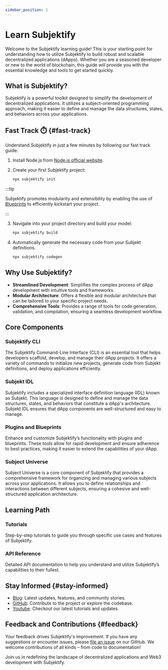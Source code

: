 ```yaml
---
sidebar_position: 1
---
```


# Learn Subjektify

Welcome to the Subjektify learning guide! This is your starting point for understanding how to utilize Subjektify to build robust and scalable decentralized applications (dApps). Whether you are a seasoned developer or new to the world of blockchain, this guide will provide you with the essential knowledge and tools to get started quickly.

## What is Subjektify?

Subjektify is a powerful toolkit designed to simplify the development of decentralized applications. It utilizes a subject-oriented programming approach, making it easier to define and manage the data structures, states, and behaviors across your applications.

## Fast Track ⏱️ {#fast-track}

Understand Subjektify in just a few minutes by following our fast track guide:

1. Install Node.js from [Node.js official website](https://nodejs.org/en/download/).
2. Create your first Subjektify project:

   ```bash
   npx subjektify init
   ```

:::tip

Subjektify promotes modularity and extensibility by enabling the use of [Blueprints](https://blueprints.subjektify.dev) to efficiently kickstart your project.

:::

3. Navigate into your project directory and build your model:

   ```bash
   npx subjektify build
   ```

4. Automatically generate the necessary code from your Subjekt definitions.
   ```bash
   npx subjektify codegen
   ```

## Why Use Subjektify?

- **Streamlined Development**: Simplifies the complex process of dApp development with intuitive tools and frameworks.
- **Modular Architecture**: Offers a flexible and modular architecture that can be tailored to your specific project needs.
- **Comprehensive Tools**: Provides a range of tools for code generation, validation, and compilation, ensuring a seamless development workflow.

## Core Components

### Subjektify CLI

The Subjektify Command-Line Interface (CLI) is an essential tool that helps developers scaffold, develop, and manage their dApp projects. It offers a variety of commands to initialize new projects, generate code from Subjekt definitions, and deploy applications efficiently.

### Subjekt IDL

Subjektify includes a specialized interface definition language (IDL) known as Subjekt. This language is designed to define and manage the data structures, states, and behaviors that constitute a dApp's architecture. Subjekt IDL ensures that dApp components are well-structured and easy to manage.

### Plugins and Blueprints

Enhance and customize Subjektify’s functionality with plugins and blueprints. These tools allow for rapid development and ensure adherence to best practices, making it easier to extend the capabilities of your dApp.

### Subject Universe

Subject Universe is a core component of Subjektify that provides a comprehensive framework for organizing and managing various subjects across your applications. It allows you to define relationships and interactions between different subjects, ensuring a cohesive and well-structured application architecture.

## Learning Path

### Tutorials

Step-by-step tutorials to guide you through specific use cases and features of Subjektify.

### API Reference

Detailed API documentation to help you understand and utilize Subjektify’s capabilities to their fullest.

## Stay Informed {#stay-informed}

- [Blog](/blog): Latest updates, features, and community stories.
- [GitHub](https://github.com/subjektify/subjektify): Contribute to the project or explore the codebase.
- [Youtube](https://www.youtube.com/@SubjektifyLabs): Checkout our latest tutorials and updates.

## Feedback and Contributions {#feedback}

Your feedback drives Subjektify's improvement. If you have any suggestions or encounter issues, please [file an issue](https://github.com/subjektify/subjektify/issues) on our GitHub. We welcome contributions of all kinds – from code to documentation!

Join us in redefining the landscape of decentralized applications and Web3 development with Subjektify.

